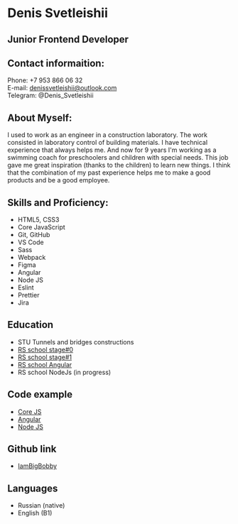 # Denis Svetleishii
## Junior Frontend Developer
## Contact informaition:

Phone: +7 953 866 06 32  
E-mail: denissvetleishii@outlook.com  
Telegram: @Denis_Svetleishii
## About Myself:
I used to work as an engineer in a construction laboratory. The work consisted in laboratory control of building materials. I have technical experience that always helps me.
And now for 9 years I'm working as a swimming coach for preschoolers and children with special needs. This job gave me great inspiration (thanks to the children) to learn new things.
I think that the combination of my past experience helps me to make a good products and be a good employee.
## Skills and Proficiency:
* HTML5, CSS3
* Core JavaScript
* Git, GitHub
* VS Code
* Sass
* Webpack
* Figma
* Angular
* Node JS
* Eslint
* Prettier
* Jira

## Education

* STU Tunnels and bridges constructions
* [RS school stage#0](https://app.rs.school/certificate/ake57cyp)
* [RS school stage#1](https://app.rs.school/certificate/llj1px5c)
* [RS school Angular](https://app.rs.school/certificate/fe76rjko)
* RS school NodeJs (in progress)

## Code example 
* [Core JS](https://github.com/IamBigBobby#javascript)  
* [Angular](https://github.com/IamBigBobby/Train-A)  
* [Node JS](https://github.com/IamBigBobby/HTML-Builder)

## Github link
* [IamBigBobby](https://github.com/IamBigBobby)

## Languages
* Russian (native)
* English (B1)